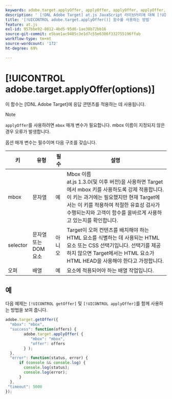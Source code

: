 ```yaml
---
keywords: adobe.target.applyOffer, applyOffer, applyOffer, applyOffer, at.js, 함수, 함수, $8
description: ' [!DNL Adobe Target] at.js JavaScript 라이브러리에 대해 [!UICONTROL adobe.target.applyOffer()] 함수를 사용하여 응답 콘텐츠를 적용하십시오.'
title: '[!UICONTROL adobe.target.applyOffer()] 함수를 사용하는 방법'
feature: at.js
exl-id: 957bbe92-8012-4bd5-95d6-1ae38b72bb16
source-git-commit: e5bae1ac9485c3e1d7c55e6386f332755196ffab
workflow-type: tm+mt
source-wordcount: '172'
ht-degree: 69%

---
```


# [!UICONTROL adobe.target.applyOffer(options)]

이 함수는 [!DNL Adobe Target]에 응답 콘텐츠를 적용하는 데 사용됩니다.

>[!NOTE]
>
>`applyOffer`를 사용하려면 `mbox` 매개 변수가 필요합니다. mbox 이름이 지정되지 않은 경우 오류가 발생합니다.

옵션 매개 변수는 필수이며 다음 구조를 갖습니다.

| 키 | 유형 | 필수 | 설명 |
|--- |--- |--- |--- |
| mbox | 문자열 | 예 | Mbox 이름<br />at.js 1.3.0(및 이후 버전)을 사용하면 Target에서 mbox 키를 사용하도록 강제 적용합니다. 이 키는 과거에는 필요했지만 현재 Target에서는 이 키를 적용하여 적절한 유효성 검사가 수행되는지와 고객이 함수를 올바르게 사용하고 있는지를 확인합니다. |
| selector | 문자열 또는 DOM 요소 | 아니오 | Target이 오퍼 컨텐츠를 배치해야 하는 HTML 요소를 식별하는 데 사용되는 HTML 요소 또는 CSS 선택기입니다. 선택기를 제공하지 않으면 Target에서는 HTML 요소가 HTML HEAD을 사용해야 한다고 가정합니다. |
| 오퍼 | 배열 | 예 | 요소에 적용되어야 하는 배열 작업입니다. |

## 예

다음 예제는 `[!UICONTROL getOffer]` 및 `[!UICONTROL applyOffer]`를 함께 사용하는 방법을 보여 줍니다.

```javascript {line-numbers="true"}
adobe.target.getOffer({   
  "mbox": "mbox",   
  "success": function(offers) {           
        adobe.target.applyOffer( {  
           "mbox": "mbox", 
           "offer": offers  
        } ); 
  },   
  "error": function(status, error) {           
      if (console && console.log) { 
        console.log(status); 
        console.log(error); 
      } 
  }, 
 "timeout": 5000 
}); 
```
